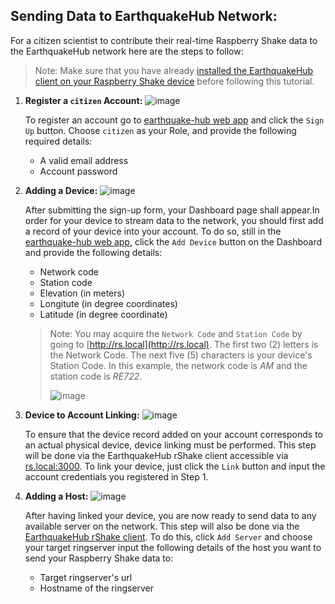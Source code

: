 ## Sending Data to EarthquakeHub Network:
For a citizen scientist to contribute their real-time Raspberry Shake data to the EarthquakeHub network here are the steps to follow:

> Note: Make sure that you have already [installed the EarthquakeHub client on your Raspberry Shake device](upri-earthquake.github.io/client-installation) before following this tutorial.

1. **Register a `citizen` Account:**
   ![image](https://github.com/UPRI-earthquake/upri-earthquake.github.io/assets/80037186/8d63d412-422a-481f-811b-66adadd86723)


   To register an account go to [earthquake-hub web app](https://earthquake.science.upd.edu.ph) and click the `Sign Up` button. Choose `citizen` as your Role, and provide the following required details:
     - A valid email address
     - Account password

1. **Adding a Device:**
   ![image](https://github.com/UPRI-earthquake/upri-earthquake.github.io/assets/80037186/4194cf1e-a808-4b5b-8548-fda84b6c7b4a)

   After submitting the sign-up form, your Dashboard page shall appear.In order for your device to stream data to the network, you should first add a record of your device into your account. To do so, still in the [earthquake-hub web app](https://earthquake.science.upd.edu.ph), click the `Add Device` button on the Dashboard and provide the following details:
   
     - Network code
     - Station code
     - Elevation (in meters)
     - Longitute (in degree coordinates)
     - Latitude (in degree coordinate)

      > Note: You  may acquire the `Network Code` and `Station Code` by going to [http://rs.local](http://rs.local). The first two (2) letters is the Network Code. The next five (5) characters is your device's Station Code. In this example, the network code is _AM_ and the station code is _RE722_.
      > 
      > ![image](https://github.com/UPRI-earthquake/upri-earthquake.github.io/assets/80037186/a18a873b-252a-4d84-9b0d-abf5def51da5)
      >

1. **Device to Account Linking:**
   ![image](https://github.com/UPRI-earthquake/upri-earthquake.github.io/assets/80037186/5905a34b-f8dd-4eb0-b231-6a4c7372764a)

   
   To ensure that the device record added on your account corresponds to an actual physical device, device linking must be performed. This step will be done via the EarthquakeHub rShake client accessible via [rs.local:3000](rs.local:3000). To link your device, just click the `Link` button and input the account credentials you registered in Step 1.  

1. **Adding a Host:**
   ![image](https://github.com/UPRI-earthquake/upri-earthquake.github.io/assets/80037186/2da5092e-f397-4319-b558-c9a295c53ad0)

   After having linked your device, you are now ready to send data to any available server on the network. This step will also be done via the [EarthquakeHub rShake client](rs.local:3000). To do this, click `Add Server` and choose your target ringserver  input the following details of the host you want to send your Raspberry Shake data to: 
     - Target ringserver's url
     - Hostname of the ringserver
   

